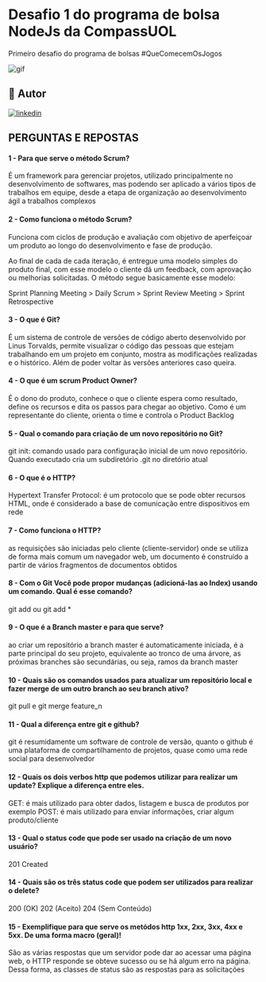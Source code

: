 # Desafio 1 do programa de bolsa NodeJs da CompassUOL

Primeiro desafio do programa de bolsas #QueComecemOsJogos

![gif](https://blog.maxieduca.com.br/wp-content/uploads/2020/01/Come%C3%A7em-os-jogos-gif-4.gif)

## 🔗 Autor
[![linkedin](https://img.shields.io/badge/linkedin-0A66C2?style=for-the-badge&logo=linkedin&logoColor=white)](https://www.linkedin.com/in/renancc)

## PERGUNTAS E REPOSTAS

#### 1 - Para que serve o método Scrum? 
É um framework para gerenciar projetos, utilizado principalmente no desenvolvimento de softwares, mas podendo ser aplicado a vários tipos de trabalhos em equipe, desde a etapa de organização ao desenvolvimento ágil a trabalhos complexos

#### 2 - Como funciona o método Scrum? 
Funciona com ciclos de produção e avaliação com objetivo de aperfeiçoar um produto ao longo do desenvolvimento e fase de produção.

Ao final de cada de cada iteração, é entregue uma modelo simples do produto final, com esse modelo o cliente dá um feedback, com aprovação ou melhorias solicitadas.
O método segue basicamente esse modelo: 

Sprint Planning Meeting > Daily Scrum > Sprint Review Meeting > Sprint Retrospective

#### 3 -  O que é Git? 
É um sistema de controle de versões de código aberto desenvolvido por Linus Torvalds, permite visualizar o código das pessoas que estejam trabalhando em um projeto em conjunto, mostra as modificações realizadas e o histórico. Além de poder voltar às versões anteriores caso queira.

#### 4 -  O que é um scrum Product Owner? 
É o dono do produto, conhece o que o cliente espera como resultado, define os recursos e dita os passos para chegar ao objetivo. 
Como é um representante do cliente, orienta o time e controla o Product Backlog

#### 5 - Qual o comando para criação de um novo repositório no Git?
git init: comando usado para configuração inicial de um novo repositório. Quando executado cria um subdiretório .git no diretório atual

#### 6 -  O que é o HTTP? 
Hypertext Transfer Protocol: é um protocolo que se pode obter recursos HTML, onde é considerado a base de comunicação entre dispositivos em rede

#### 7 - Como funciona o HTTP? 
as requisições são iniciadas pelo cliente (cliente-servidor) onde se utiliza de forma mais comum um navegador web, um documento é construído a partir de vários fragmentos de documentos obtidos

#### 8 - Com o Git Você pode propor mudanças (adicioná-las ao Index) usando um comando. Qual é esse comando? 
git add <arquivo> ou git add * 

#### 9 - O que é a Branch master e para que serve? 
ao criar um repositório a branch master é automaticamente iniciada, é a parte principal do seu projeto, equivalente ao tronco de uma árvore, as próximas branches são secundárias, ou seja, ramos da branch master

#### 10 - Quais são os comandos usados para atualizar um repositório local e fazer merge de um outro branch ao seu branch ativo? 
git pull e git merge feature_n

#### 11 - Qual a diferença entre git e github? 
git é resumidamente um software de controle de versão, quanto o github é uma plataforma de compartilhamento de projetos, quase como uma rede social para desenvolvedor

#### 12 - Quais os dois verbos http que podemos utilizar para realizar um update? Explique a diferença entre eles. 
GET: é mais utilizado para obter dados, listagem e busca de produtos por exemplo
POST: é mais utilizado para enviar informações, criar algum produto/cliente

#### 13 - Qual o status code que pode ser usado na criação de um novo usuário? 
201 Created

#### 14 - Quais são os três status code que podem ser utilizados para realizar o delete? 
200 (OK) 
202 (Aceito) 
204 (Sem Conteúdo) 

#### 15 - Exemplifique para que serve os metódos http 1xx, 2xx, 3xx, 4xx e 5xx. De uma forma macro (geral)! 
São as várias respostas que um servidor pode dar ao acessar uma página web, o HTTP responde se obteve sucesso ou se há algum erro na página.
Dessa forma, as classes de status são as respostas para as solicitações